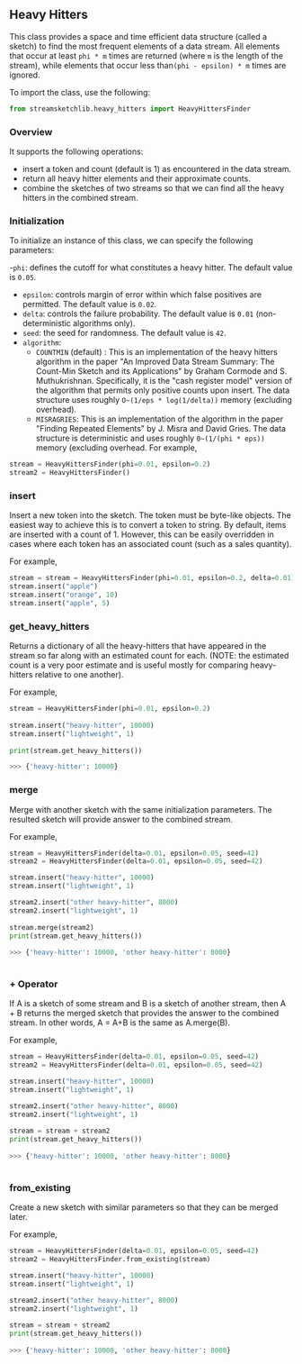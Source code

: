 ## Heavy Hitters  
  
This class provides a space and time efficient data structure (called a sketch) to find the most frequent elements of a data stream. All elements that occur at least `phi * m` times are returned (where `m` is the length of the stream), while elements that occur less than`(phi - epsilon) * m` times are ignored. 
  
  
To import the class, use the following:  
  
```python  
from streamsketchlib.heavy_hitters import HeavyHittersFinder 
```  
### Overview  
  
It supports the following operations:  
  
- insert a token and count (default is 1) as encountered in the data stream. 
- return all heavy hitter elements and their approximate counts. 
- combine the sketches of two streams so that we can find all the heavy hitters in the combined stream.  
  
### Initialization  
  
To initialize an instance of this class, we can specify the following parameters:  

  -`phi`: defines the cutoff for what constitutes a heavy hitter. The default value is `0.05`.
 - `epsilon`: controls margin of error within which false positives are permitted. The default value is `0.02`.  
 - `delta`: controls the failure probability. The default value is `0.01` (non-deterministic algorithms only). 
 - `seed`: the seed for randomness. The default value is `42`.
 - `algorithm`:	
   - `COUNTMIN` (default) : This is an implementation of the    heavy hitters algorithm in the paper  "An Improved Data Stream Summary: The Count-Min Sketch and its Applications" by Graham Cormode and S. Muthukrishnan. Specifically, it is the "cash register model" version of the algorithm that permits only positive counts upon insert. The data structure uses roughly `O~(1/eps * log(1/delta))` memory (excluding overhead).
   - `MISRAGRIES`: This is an implementation of the algorithm in the paper "Finding Repeated Elements" by J. Misra and David Gries. The data structure is deterministic and uses roughly  `0~(1/(phi * eps))` memory (excluding overhead. 
For example,  
  
```python  
stream = HeavyHittersFinder(phi=0.01, epsilon=0.2)  
stream2 = HeavyHittersFinder()  
```  
  
### insert  
  
Insert a new token into the sketch. The token must be byte-like objects. The easiest way to achieve this is to convert a token to string.  By default, items are inserted with a count of 1. However, this can be easily overridden in cases where each token has an associated count (such as a sales quantity).

For example,  
  
  
```python  
stream = stream = HeavyHittersFinder(phi=0.01, epsilon=0.2, delta=0.01)  
stream.insert("apple")  
stream.insert("orange", 10)  
stream.insert("apple", 5)  
```


### get_heavy_hitters
Returns a dictionary of all the heavy-hitters that have appeared in the stream so far along with an estimated count for each. 
(NOTE: the estimated count is a very poor estimate and is useful mostly for comparing heavy-hitters relative to one another).  
  
For example,  
```python
stream = HeavyHittersFinder(phi=0.01, epsilon=0.2)  
  
stream.insert("heavy-hitter", 10000)  
stream.insert("lightweight", 1)
  
print(stream.get_heavy_hitters())  

>>> {'heavy-hitter': 10000}

```  
  
### merge  
  
Merge with another sketch with the same initialization parameters. The resulted sketch will provide answer to the combined stream.  
  
For example,  
  
```python  
stream = HeavyHittersFinder(delta=0.01, epsilon=0.05, seed=42)  
stream2 = HeavyHittersFinder(delta=0.01, epsilon=0.05, seed=42)  

stream.insert("heavy-hitter", 10000)  
stream.insert("lightweight", 1)

stream2.insert("other heavy-hitter", 8000)  
stream2.insert("lightweight", 1)
  
stream.merge(stream2)  
print(stream.get_heavy_hitters())  
  
>>> {'heavy-hitter': 10000, 'other heavy-hitter': 8000} 
  
```  
  
### + Operator  
  
If A is a sketch of some stream and B is a sketch of another stream, then A + B returns the merged sketch that provides the answer to the combined stream. In other words, A = A+B is the same as A.merge(B).   
  
For example,  
  
```python  
stream = HeavyHittersFinder(delta=0.01, epsilon=0.05, seed=42)  
stream2 = HeavyHittersFinder(delta=0.01, epsilon=0.05, seed=42)  

stream.insert("heavy-hitter", 10000)  
stream.insert("lightweight", 1)

stream2.insert("other heavy-hitter", 8000)  
stream2.insert("lightweight", 1)
  
stream = stream + stream2  
print(stream.get_heavy_hitters())  
  
>>> {'heavy-hitter': 10000, 'other heavy-hitter': 8000} 
  
```  
  
### from_existing   
Create a new sketch with similar parameters so that they can be merged later.  
  
For example,  

```python
stream = HeavyHittersFinder(delta=0.01, epsilon=0.05, seed=42)  
stream2 = HeavyHittersFinder.from_existing(stream)

stream.insert("heavy-hitter", 10000)  
stream.insert("lightweight", 1)

stream2.insert("other heavy-hitter", 8000)  
stream2.insert("lightweight", 1)
  
stream = stream + stream2  
print(stream.get_heavy_hitters())  
  
>>> {'heavy-hitter': 10000, 'other heavy-hitter': 8000} 

```